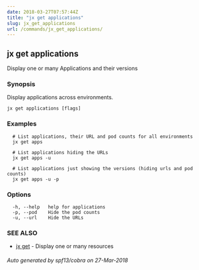 ```yaml
---
date: 2018-03-27T07:57:44Z
title: "jx get applications"
slug: jx_get_applications
url: /commands/jx_get_applications/
---
```

## jx get applications

Display one or many Applications and their versions

### Synopsis

Display applications across environments.

```
jx get applications [flags]
```

### Examples

```
  # List applications, their URL and pod counts for all environments
  jx get apps
  
  # List applications hiding the URLs
  jx get apps -u
  
  # List applications just showing the versions (hiding urls and pod counts)
  jx get apps -u -p
```

### Options

```
  -h, --help   help for applications
  -p, --pod    Hide the pod counts
  -u, --url    Hide the URLs
```

### SEE ALSO

* [jx get](/commands/jx_get/)	 - Display one or many resources

###### Auto generated by spf13/cobra on 27-Mar-2018
